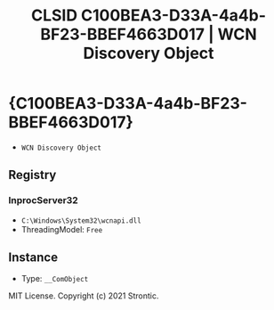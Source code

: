 ﻿---
title: "CLSID C100BEA3-D33A-4a4b-BF23-BBEF4663D017 | WCN Discovery Object"
excerpt: What is COM-Object CLSID C100BEA3-D33A-4a4b-BF23-BBEF4663D017?
---

# {C100BEA3-D33A-4a4b-BF23-BBEF4663D017}

* `WCN Discovery Object`

## Registry


### InprocServer32

* `C:\Windows\System32\wcnapi.dll`
* ThreadingModel: `Free`

## Instance

* Type: `__ComObject`

MIT License. Copyright (c) 2021 Strontic.


